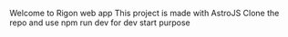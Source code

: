 Welcome to Rigon web app
This project is made with AstroJS
Clone the repo and use npm run dev for dev start purpose
